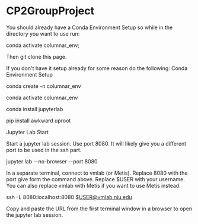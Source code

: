 # CP2GroupProject
You should already have a Conda Environment Setup so while in the directory you want to use run:

conda activate columnar_env;

Then git clone this page.

If you don't have it setup already for some reason do the following:
Conda Environment Setup

conda create -n columnar_env

conda activate columnar_env

conda install jupyterlab

pip install awkward uproot

Jupyter Lab Start

Start a jupyter lab session. Use port 8080. It will likely give you a different port to be used in the ssh part.

jupyter lab --no-browser --port 8080

In a separate terminal, connect to vmlab (or Metis). Replace 8080 with the port give form the command above. Replace $USER with your username. You can also replace vmlab with Metis if you want to use Metis instead.

ssh -L 8080:localhost:8080 $USER@vmlab.niu.edu

Copy and paste the URL from the first terminal window in a browser to open the jupyter lab session.
